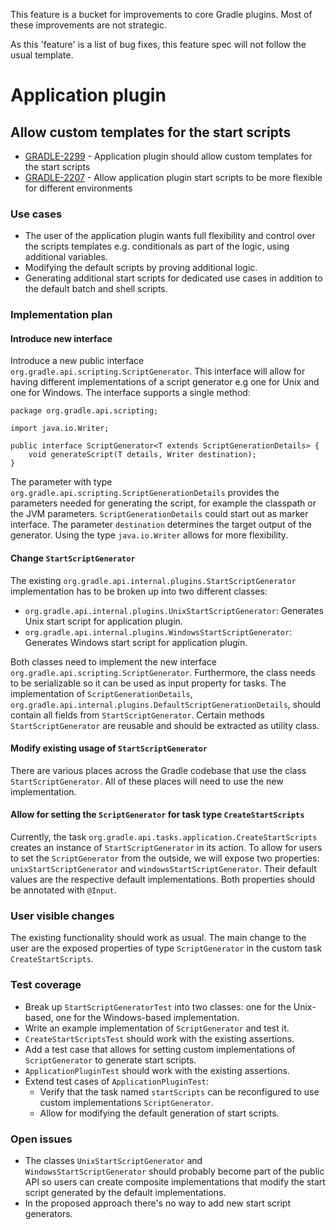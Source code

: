 This feature is a bucket for improvements to core Gradle plugins. Most of these improvements are not strategic.

As this 'feature' is a list of bug fixes, this feature spec will not follow the usual template.

# Application plugin

## Allow custom templates for the start scripts

* [GRADLE-2299](https://issues.gradle.org/browse/GRADLE-2299) - Application plugin should allow custom templates for the start scripts
* [GRADLE-2207](https://issues.gradle.org/browse/GRADLE-2207) - Allow application plugin start scripts to be more flexible for different environments

### Use cases

* The user of the application plugin wants full flexibility and control over the scripts templates e.g. conditionals as part of the logic, using additional variables.
* Modifying the default scripts by proving additional logic.
* Generating additional start scripts for dedicated use cases in addition to the default batch and shell scripts.

### Implementation plan

#### Introduce new interface

Introduce a new public interface `org.gradle.api.scripting.ScriptGenerator`. This interface will allow for having different implementations of a script generator e.g one for Unix and one for Windows. The interface supports a single method:

    package org.gradle.api.scripting;

    import java.io.Writer;

    public interface ScriptGenerator<T extends ScriptGenerationDetails> {
        void generateScript(T details, Writer destination);
    }

The parameter with type `org.gradle.api.scripting.ScriptGenerationDetails` provides the parameters needed for generating the script, for example the classpath or the JVM parameters. `ScriptGenerationDetails` could start out as marker interface. The parameter `destination` determines the target output of the generator. Using the type `java.io.Writer` allows for more flexibility.

#### Change `StartScriptGenerator`

The existing `org.gradle.api.internal.plugins.StartScriptGenerator` implementation has to be broken up into two different classes:

* `org.gradle.api.internal.plugins.UnixStartScriptGenerator`: Generates Unix start script for application plugin.
* `org.gradle.api.internal.plugins.WindowsStartScriptGenerator`: Generates Windows start script for application plugin.

Both classes need to implement the new interface `org.gradle.api.scripting.ScriptGenerator`. Furthermore, the class needs to be serializable so it can be used as input property for tasks. The implementation of `ScriptGenerationDetails`, `org.gradle.api.internal.plugins.DefaultScriptGenerationDetails`, should contain all fields from `StartScriptGenerator`. Certain methods `StartScriptGenerator` are reusable and should be extracted as utility class.

#### Modify existing usage of `StartScriptGenerator`

There are various places across the Gradle codebase that use the class `StartScriptGenerator`. All of these places will need to use the new implementation.

#### Allow for setting the `ScriptGenerator` for task type `CreateStartScripts`

Currently, the task `org.gradle.api.tasks.application.CreateStartScripts` creates an instance of `StartScriptGenerator` in its action. To allow for users to set the `ScriptGenerator` from the outside, we will expose two properties: `unixStartScriptGenerator` and `windowsStartScriptGenerator`. Their default values are the respective default implementations. Both properties should be annotated with `@Input`.

### User visible changes

The existing functionality should work as usual. The main change to the user are the exposed properties of type `ScriptGenerator` in the custom task `CreateStartScripts`.

### Test coverage

* Break up `StartScriptGeneratorTest` into two classes: one for the Unix-based, one for the Windows-based implementation.
* Write an example implementation of `ScriptGenerator` and test it.
* `CreateStartScriptsTest` should work with the existing assertions.
* Add a test case that allows for setting custom implementations of `ScriptGenerator` to generate start scripts.
* `ApplicationPluginTest` should work with the existing assertions.
* Extend test cases of `ApplicationPluginTest`:
	* 	Verify that the task named `startScripts` can be reconfigured to use custom implementations `ScriptGenerator`.
	*  Allow for modifying the default generation of start scripts.

### Open issues

* The classes `UnixStartScriptGenerator` and `WindowsStartScriptGenerator` should probably become part of the public API so users can create composite implementations that modify the start script generated by the default implementations.
* In the proposed approach there's no way to add new start script generators.